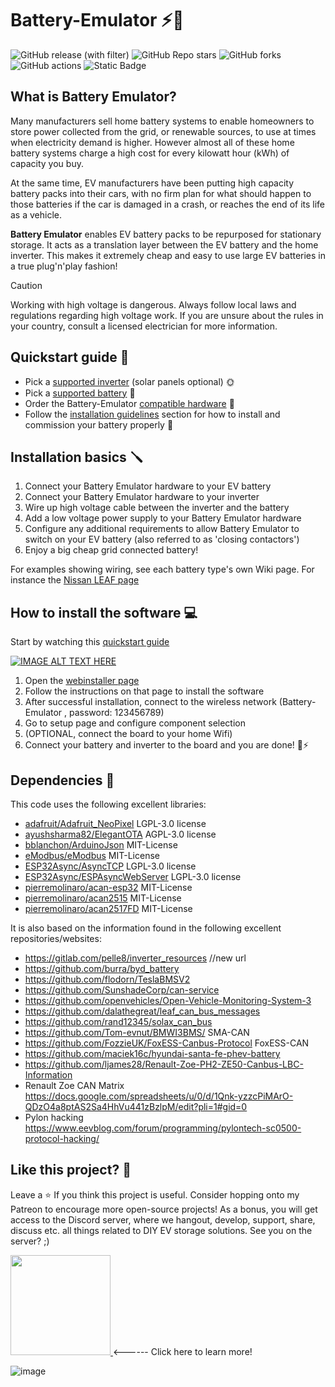 # Battery-Emulator ⚡🔋
![GitHub release (with filter)](https://img.shields.io/github/v/release/dalathegreat/BYD-Battery-Emulator-For-Gen24?color=%23008000)
![GitHub Repo stars](https://img.shields.io/github/stars/dalathegreat/Battery-Emulator?style=flat&color=%23128512)
![GitHub forks](https://img.shields.io/github/forks/dalathegreat/Battery-Emulator?style=flat&color=%23128512)
![GitHub actions](https://img.shields.io/github/actions/workflow/status/dalathegreat/BYD-Battery-Emulator-For-Gen24/compile-common-image-lilygo-TCAN.yml?color=0E810E)
![Static Badge](https://img.shields.io/badge/made-with_love-blue?color=%23008000)

## What is Battery Emulator?

Many manufacturers sell home battery systems to enable homeowners to store power collected from the grid, or renewable sources, to use at times when electricity demand is higher. However almost all of these home battery systems charge a high cost for every kilowatt hour (kWh) of capacity you buy.

At the same time, EV manufacturers have been putting high capacity battery packs into their cars, with no firm plan for what should happen to those batteries if the car is damaged in a crash, or reaches the end of its life as a vehicle.

**Battery Emulator** enables EV battery packs to be repurposed for stationary storage. It acts as a translation layer between the EV battery and the home inverter. This makes it extremely cheap and easy to use large EV batteries in a true plug'n'play fashion!

> [!CAUTION]
> Working with high voltage is dangerous. Always follow local laws and regulations regarding high voltage work. If you are unsure about the rules in your country, consult a licensed electrician for more information.


## Quickstart guide 📜
- Pick a [supported inverter](https://github.com/dalathegreat/Battery-Emulator/wiki#supported-inverters-list) (solar panels optional) :sun_with_face: 
- Pick a [supported battery](https://github.com/dalathegreat/Battery-Emulator/wiki#supported-batteries-list) :battery: 
- Order the Battery-Emulator [compatible hardware](https://github.com/dalathegreat/Battery-Emulator/wiki#where-do-i-get-the-hardware-needed) :robot: 
- Follow the [installation guidelines](https://github.com/dalathegreat/Battery-Emulator/wiki/Installation-guidelines) section for how to install and commission your battery properly :notebook: 

## Installation basics 🪛
1. Connect your Battery Emulator hardware to your EV battery
2. Connect your Battery Emulator hardware to your inverter
3. Wire up high voltage cable between the inverter and the battery
4. Add a low voltage power supply to your Battery Emulator hardware
5. Configure any additional requirements to allow Battery Emulator to switch on your EV battery (also referred to as 'closing contactors')
6. Enjoy a big cheap grid connected battery!

For examples showing wiring, see each battery type's own Wiki page. For instance the [Nissan LEAF page](https://github.com/dalathegreat/Battery-Emulator/wiki/Battery:-Nissan-LEAF---e%E2%80%90NV200)

## How to install the software 💻

Start by watching this [quickstart guide](https://www.youtube.com/watch?v=sR3t7j0R9Z0)

[![IMAGE ALT TEXT HERE](https://img.youtube.com/vi/sR3t7j0R9Z0/0.jpg)](https://www.youtube.com/watch?v=sR3t7j0R9Z0)

1. Open the [webinstaller page](https://dalathegreat.github.io/BE-Web-Installer/)
2. Follow the instructions on that page to install the software
3. After successful installation, connect to the wireless network (Battery-Emulator , password: 123456789)
4. Go to setup page and configure component selection
5. (OPTIONAL, connect the board to your home Wifi)
6. Connect your battery and inverter to the board and you are done! 🔋⚡

## Dependencies 📖
This code uses the following excellent libraries: 
- [adafruit/Adafruit_NeoPixel](https://github.com/adafruit/Adafruit_NeoPixel) LGPL-3.0 license
- [ayushsharma82/ElegantOTA](https://github.com/ayushsharma82/ElegantOTA) AGPL-3.0 license 
- [bblanchon/ArduinoJson](https://github.com/bblanchon/ArduinoJson) MIT-License
- [eModbus/eModbus](https://github.com/eModbus/eModbus) MIT-License
- [ESP32Async/AsyncTCP](https://github.com/ESP32Async/AsyncTCP) LGPL-3.0 license
- [ESP32Async/ESPAsyncWebServer](https://github.com/ESP32Async/ESPAsyncWebServer) LGPL-3.0 license
- [pierremolinaro/acan-esp32](https://github.com/pierremolinaro/acan-esp32) MIT-License
- [pierremolinaro/acan2515](https://github.com/pierremolinaro/acan2515) MIT-License
- [pierremolinaro/acan2517FD](https://github.com/pierremolinaro/acan2517FD) MIT-License

It is also based on the information found in the following excellent repositories/websites:
- https://gitlab.com/pelle8/inverter_resources //new url
- https://github.com/burra/byd_battery
- https://github.com/flodorn/TeslaBMSV2
- https://github.com/SunshadeCorp/can-service
- https://github.com/openvehicles/Open-Vehicle-Monitoring-System-3
- https://github.com/dalathegreat/leaf_can_bus_messages
- https://github.com/rand12345/solax_can_bus
- https://github.com/Tom-evnut/BMWI3BMS/ SMA-CAN
- https://github.com/FozzieUK/FoxESS-Canbus-Protocol FoxESS-CAN
- https://github.com/maciek16c/hyundai-santa-fe-phev-battery
- https://github.com/ljames28/Renault-Zoe-PH2-ZE50-Canbus-LBC-Information
- Renault Zoe CAN Matrix https://docs.google.com/spreadsheets/u/0/d/1Qnk-yzzcPiMArO-QDzO4a8ptAS2Sa4HhVu441zBzlpM/edit?pli=1#gid=0
- Pylon hacking https://www.eevblog.com/forum/programming/pylontech-sc0500-protocol-hacking/

## Like this project? 💖
Leave a ⭐ If you think this project is useful. Consider hopping onto my Patreon to encourage more open-source projects! As a bonus, you will get access to the Discord server, where we hangout, develop, support, share, discuss etc. all things related to DIY EV storage solutions. See you on the server? ;)

<a href="https://www.patreon.com/dala">
	<img src="https://c5.patreon.com/external/logo/become_a_patron_button@2x.png" width="160">
</a> <------ Click here to learn more!


![image](https://github.com/user-attachments/assets/66b8e967-7f5e-409d-91ec-d012489a86d2)
